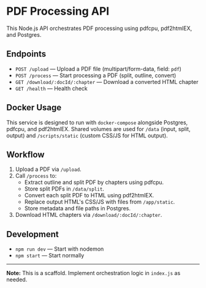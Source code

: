 # PDF Processing API

This Node.js API orchestrates PDF processing using pdfcpu, pdf2htmlEX, and Postgres.

## Endpoints

- `POST /upload` — Upload a PDF file (multipart/form-data, field: `pdf`)
- `POST /process` — Start processing a PDF (split, outline, convert)
- `GET /download/:docId/:chapter` — Download a converted HTML chapter
- `GET /health` — Health check

## Docker Usage

This service is designed to run with `docker-compose` alongside Postgres, pdfcpu, and pdf2htmlEX. Shared volumes are used for `/data` (input, split, output) and `/scripts/static` (custom CSS/JS for HTML output).

## Workflow

1. Upload a PDF via `/upload`.
2. Call `/process` to:
   - Extract outline and split PDF by chapters using pdfcpu.
   - Store split PDFs in `/data/split`.
   - Convert each split PDF to HTML using pdf2htmlEX.
   - Replace output HTML's CSS/JS with files from `/app/static`.
   - Store metadata and file paths in Postgres.
3. Download HTML chapters via `/download/:docId/:chapter`.

## Development

- `npm run dev` — Start with nodemon
- `npm start` — Start normally

---

**Note:** This is a scaffold. Implement orchestration logic in `index.js` as needed. 